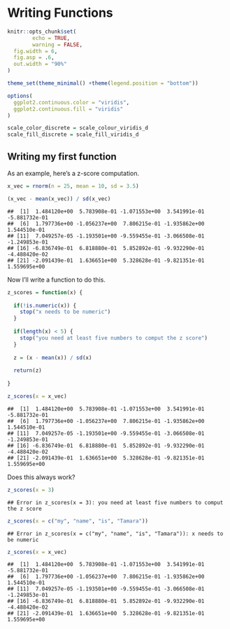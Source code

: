 Writing Functions
================

``` r
knitr::opts_chunk$set(
        echo = TRUE,
        warning = FALSE,
  fig.width = 6,
  fig.asp = .6,
  out.width = "90%"
)

theme_set(theme_minimal() +theme(legend.position = "bottom"))

options(
  ggplot2.continuous.color = "viridis",
  ggplot2.continuous.fill = "viridis"
)

scale_color_discrete = scale_colour_viridis_d
scale_fill_discrete = scale_fill_viridis_d
```

## Writing my first function

As an example, here’s a z-score computation.

``` r
x_vec = rnorm(n = 25, mean = 10, sd = 3.5)

(x_vec - mean(x_vec)) / sd(x_vec)
```

    ##  [1]  1.484120e+00  5.783908e-01 -1.071553e+00  3.541991e-01 -5.881732e-01
    ##  [6]  1.797736e+00 -1.056237e+00  7.806215e-01 -1.935862e+00  1.544510e-01
    ## [11]  7.049257e-05 -1.193501e+00 -9.559455e-01 -3.066508e-01 -1.249853e-01
    ## [16] -6.836749e-01  6.818880e-01  5.852892e-01 -9.932290e-01 -4.488420e-02
    ## [21] -2.091439e-01  1.636651e+00  5.328628e-01 -9.821351e-01  1.559695e+00

Now I’ll write a function to do this.

``` r
z_scores = function(x) {
  
  if(!is.numeric(x)) {
    stop("x needs to be numeric")
  }
  
  if(length(x) < 5) {
    stop("you need at least five numbers to comput the z score")
  }
  
  z = (x - mean(x)) / sd(x)
  
  return(z)
  
}

z_scores(x = x_vec)
```

    ##  [1]  1.484120e+00  5.783908e-01 -1.071553e+00  3.541991e-01 -5.881732e-01
    ##  [6]  1.797736e+00 -1.056237e+00  7.806215e-01 -1.935862e+00  1.544510e-01
    ## [11]  7.049257e-05 -1.193501e+00 -9.559455e-01 -3.066508e-01 -1.249853e-01
    ## [16] -6.836749e-01  6.818880e-01  5.852892e-01 -9.932290e-01 -4.488420e-02
    ## [21] -2.091439e-01  1.636651e+00  5.328628e-01 -9.821351e-01  1.559695e+00

Does this always work?

``` r
z_scores(x = 3)
```

    ## Error in z_scores(x = 3): you need at least five numbers to comput the z score

``` r
z_scores(x = c("my", "name", "is", "Tamara"))
```

    ## Error in z_scores(x = c("my", "name", "is", "Tamara")): x needs to be numeric

``` r
z_scores(x = x_vec)
```

    ##  [1]  1.484120e+00  5.783908e-01 -1.071553e+00  3.541991e-01 -5.881732e-01
    ##  [6]  1.797736e+00 -1.056237e+00  7.806215e-01 -1.935862e+00  1.544510e-01
    ## [11]  7.049257e-05 -1.193501e+00 -9.559455e-01 -3.066508e-01 -1.249853e-01
    ## [16] -6.836749e-01  6.818880e-01  5.852892e-01 -9.932290e-01 -4.488420e-02
    ## [21] -2.091439e-01  1.636651e+00  5.328628e-01 -9.821351e-01  1.559695e+00
